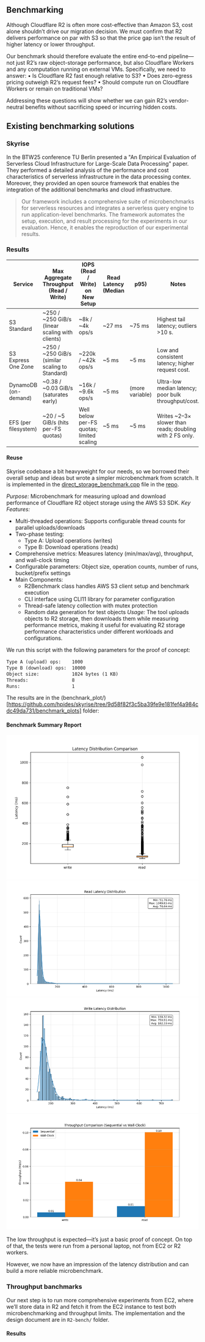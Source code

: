 ## Benchmarking

Although Cloudflare R2 is often more cost-effective than Amazon S3, cost alone shouldn’t drive our migration decision. We must confirm that R2 delivers performance on par with S3 so that the price gap isn’t the result of higher latency or lower throughput.

Our benchmark should therefore evaluate the entire end-to-end pipeline—not just R2’s raw object-storage performance, but also Cloudflare Workers and any computation running on external VMs. Specifically, we need to answer:
	•	Is Cloudflare R2 fast enough relative to S3?
	•	Does zero-egress pricing outweigh R2’s request fees?
	•	Should compute run on Cloudflare Workers or remain on traditional VMs?

Addressing these questions will show whether we can gain R2’s vendor-neutral benefits without sacrificing speed or incurring hidden costs.


## Existing benchmarking solutions

### Skyrise

In the BTW25 conference TU Berlin presented a "An Empirical Evaluation of Serverless Cloud Infrastructure for
Large-Scale Data Processing" paper. They performed a detailed analysis of the performance and cost characteristics of serverless infrastructure in the data processing contex. Moreover, they provided an open source framework that enables the integration of the additional benchmarks and cloud infrastructure.

> Our framework includes a comprehensive suite of microbenchmarks for serverless resources and integrates a serverless query engine to run application-level benchmarks. The framework automates the setup, execution, and result processing for the experiments in our evaluation. Hence, it enables the reproduction of our experimental results.


### Results 

| Service                     | Max Aggregate Throughput (Read / Write)            | IOPS (Read / Write) on New Setup | Read Latency (Median | p95) | Notes |
|----------------------------|-----------------------------------------------------|----------------------------------|----------------------|------|-------|
| S3 Standard                | ~250 / ~250 GiB/s (linear scaling with clients)     | ~8k / ~4k ops/s                  | ~27 ms | ~75 ms       | Highest tail latency; outliers >10 s. |
| S3 Express One Zone        | ~250 / ~250 GiB/s (similar scaling to Standard)     | ~220k / ~42k ops/s               | ~5 ms | ~5 ms        | Low and consistent latency; higher request cost. |
| DynamoDB (on-demand)       | ~0.38 / ~0.03 GiB/s (saturates early)               | ~16k / ~9.6k ops/s               | ~5 ms | (more variable) | Ultra-low median latency; poor bulk throughput/cost. |
| EFS (per filesystem)       | ~20 / ~5 GiB/s (hits per-FS quotas)                 | Well below per-FS quotas; limited scaling | ~5 ms | ~5 ms | Writes ~2–3× slower than reads; doubling with 2 FS only. |


#### Reuse

 Skyrise codebase a bit heavyweight for our needs, so we borrowed their overall setup and ideas but wrote a simpler microbenchmark from scratch. 
 It is implemented in the [direct_storage_benchmark.cpp](https://github.com/Frosendroska/skyrise/edit/no-brain-r2-microbenchmark/src/benchmark/bin/micro_benchmark/direct_storage_benchmark.cpp?pr=%2Fhpides%2Fskyrise%2Fpull%2F1) file in the [repo](https://github.com/hpides/skyrise/pull/1).

*Purpose:* Microbenchmark for measuring upload and download performance of Cloudflare R2 object storage using the AWS S3 SDK.
*Key Features:*
- Multi-threaded operations: Supports configurable thread counts for parallel uploads/downloads
- Two-phase testing:
    - Type A: Upload operations (writes)
    - Type B: Download operations (reads)
- Comprehensive metrics: Measures latency (min/max/avg), throughput, and wall-clock timing
- Configurable parameters: Object size, operation counts, number of runs, bucket/prefix settings
- Main Components:
    - R2Benchmark class handles AWS S3 client setup and benchmark execution
    - CLI interface using CLI11 library for parameter configuration
    - Thread-safe latency collection with mutex protection
    - Random data generation for test objects
*Usage:* The tool uploads objects to R2 storage, then downloads them while measuring performance metrics, making it useful for evaluating R2 storage performance characteristics under different workloads and configurations.

We run this script with the following parameters for the proof of concept:

```
Type A (upload) ops:    1000  
Type B (download) ops:  10000  
Object size:            1024 bytes (1 KB)  
Threads:                8  
Runs:                   1  
```

The results are in the (benchnark_plot/)[https://github.com/hpides/skyrise/tree/9d58f82f3c5ba39fe9e181fef4a984cdc49da731/benchmark_plots] folder:

#### Benchmark Summary Report

![](../images/skyrise/latency_boxplot.png)
![](../images/skyrise/read_latency_distribution.png)
![](../images/skyrise/write_latency_distribution.png)
![](../images/skyrise/throughput_comparison.png)

The low throughput is expected—it’s just a basic proof of concept. On top of that, the tests were run from a personal laptop, not from EC2 or R2 workers.

However, we now have an impression of the latency distribution and can build a more reliable microbenchmark. 


### Throughput banchmarks

Our next step is to run more comprehensive experiments from EC2, where we’ll store data in R2 and fetch it from the EC2 instance to test both microbenchmarking and throughput limits. The implementation and the design document are in `R2-bench/` folder.

#### Results



